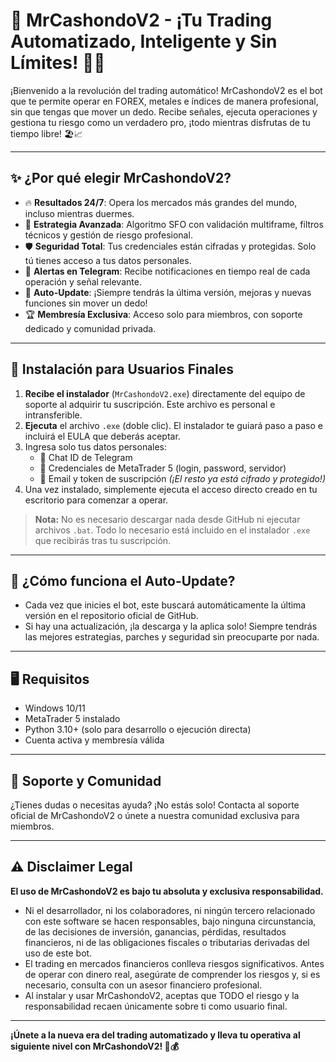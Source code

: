 
# 🚀 MrCashondoV2 - ¡Tu Trading Automatizado, Inteligente y Sin Límites! 💸🤖

¡Bienvenido a la revolución del trading automático! MrCashondoV2 es el bot que te permite operar en FOREX, metales e índices de manera profesional, sin que tengas que mover un dedo. Recibe señales, ejecuta operaciones y gestiona tu riesgo como un verdadero pro, ¡todo mientras disfrutas de tu tiempo libre! 🏖️📈

---

## ✨ ¿Por qué elegir MrCashondoV2?

- 🔥 **Resultados 24/7**: Opera los mercados más grandes del mundo, incluso mientras duermes.
- 🤖 **Estrategia Avanzada**: Algoritmo SFO con validación multiframe, filtros técnicos y gestión de riesgo profesional.
- 🛡️ **Seguridad Total**: Tus credenciales están cifradas y protegidas. Solo tú tienes acceso a tus datos personales.
- 📲 **Alertas en Telegram**: Recibe notificaciones en tiempo real de cada operación y señal relevante.
- 🔄 **Auto-Update**: ¡Siempre tendrás la última versión, mejoras y nuevas funciones sin mover un dedo!
- 🏆 **Membresía Exclusiva**: Acceso solo para miembros, con soporte dedicado y comunidad privada.

---


## 🚀 Instalación para Usuarios Finales
1. **Recibe el instalador** (`MrCashondoV2.exe`) directamente del equipo de soporte al adquirir tu suscripción. Este archivo es personal e intransferible.
2. **Ejecuta** el archivo `.exe` (doble clic). El instalador te guiará paso a paso e incluirá el EULA que deberás aceptar.
3. Ingresa solo tus datos personales:
   - 📲 Chat ID de Telegram
   - 🔑 Credenciales de MetaTrader 5 (login, password, servidor)
   - 📧 Email y token de suscripción
   *(¡El resto ya está cifrado y protegido!)*
4. Una vez instalado, simplemente ejecuta el acceso directo creado en tu escritorio para comenzar a operar.

> **Nota:** No es necesario descargar nada desde GitHub ni ejecutar archivos `.bat`. Todo lo necesario está incluido en el instalador `.exe` que recibirás tras tu suscripción.

---

## 🔄 ¿Cómo funciona el Auto-Update?

- Cada vez que inicies el bot, este buscará automáticamente la última versión en el repositorio oficial de GitHub.
- Si hay una actualización, ¡la descarga y la aplica solo! Siempre tendrás las mejores estrategias, parches y seguridad sin preocuparte por nada.

---

## 🖥️ Requisitos
- Windows 10/11
- MetaTrader 5 instalado
- Python 3.10+ (solo para desarrollo o ejecución directa)
- Cuenta activa y membresía válida

---

## 💬 Soporte y Comunidad
¿Tienes dudas o necesitas ayuda? ¡No estás solo! Contacta al soporte oficial de MrCashondoV2 o únete a nuestra comunidad exclusiva para miembros.

---

## ⚠️ Disclaimer Legal

**El uso de MrCashondoV2 es bajo tu absoluta y exclusiva responsabilidad.**

- Ni el desarrollador, ni los colaboradores, ni ningún tercero relacionado con este software se hacen responsables, bajo ninguna circunstancia, de las decisiones de inversión, ganancias, pérdidas, resultados financieros, ni de las obligaciones fiscales o tributarias derivadas del uso de este bot.
- El trading en mercados financieros conlleva riesgos significativos. Antes de operar con dinero real, asegúrate de comprender los riesgos y, si es necesario, consulta con un asesor financiero profesional.
- Al instalar y usar MrCashondoV2, aceptas que TODO el riesgo y la responsabilidad recaen únicamente sobre ti como usuario final.

---

**¡Únete a la nueva era del trading automatizado y lleva tu operativa al siguiente nivel con MrCashondoV2! 🚀💰**
